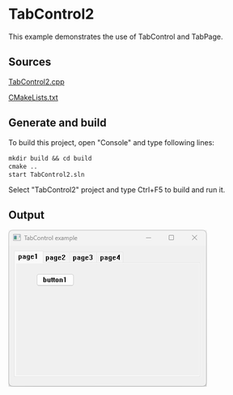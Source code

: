 # TabControl2

This example demonstrates the use of TabControl and TabPage.

## Sources

[TabControl2.cpp](TabControl2.cpp)

[CMakeLists.txt](CMakeLists.txt)

## Generate and build

To build this project, open "Console" and type following lines:

``` shell
mkdir build && cd build
cmake .. 
start TabControl2.sln
```

Select "TabControl2" project and type Ctrl+F5 to build and run it.

## Output

![Screenshot](../../../docs/Pictures/TabControl2.png)


